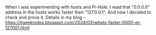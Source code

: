 When I was experimenting with hosts and Pi-Hole, I read that "0.0.0.0" address in the hosts works faster then "127.0.0.1". And now I decided to check and prove it.
Details in my blog - https://itgeeknotes.blogspot.com/2024/03/whats-faster-0000-or-127001.html
